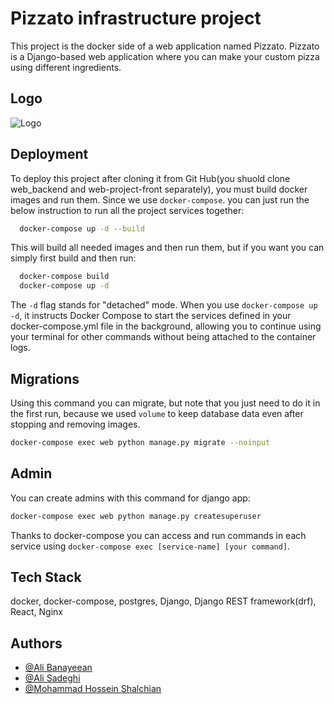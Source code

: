 
# Pizzato infrastructure project

This project is the docker side of a web application named Pizzato.
Pizzato is a Django-based web application where you can make your custom pizza using different ingredients.
## Logo
![Logo](https://i.postimg.cc/W3tLsDVQ/res-logo.png)

## Deployment

To deploy this project after cloning it from Git Hub(you shuold clone web_backend and web-project-front separately), you must build docker images and run them. Since we use `docker-compose`.
you can just run the below instruction to run all the project services together:

```bash
  docker-compose up -d --build
```
This will build all needed images and then run them, but if you want you can simply first build and then run:
```bash
  docker-compose build
  docker-compose up -d
```
The `-d` flag stands for "detached" mode.
When you use `docker-compose up -d`,
it instructs Docker Compose to start the services defined in your docker-compose.yml file in the background, allowing you to continue using your terminal for other commands without being attached to the container logs.

## Migrations
Using this command you can migrate, but note that you just need to do it in the first run, because we used `volume` to keep database data even after stopping and removing images.
```bash
docker-compose exec web python manage.py migrate --noinput
```
## Admin
You can create admins with this command for django app:
```bash
docker-compose exec web python manage.py createsuperuser
```
Thanks to docker-compose you can access and run commands in each service using `docker-compose exec [service-name] [your command]`.

## Tech Stack

docker, docker-compose, postgres, Django, Django REST framework(drf), React, Nginx




## Authors

- [@Ali Banayeean](https://www.github.com/Alibanayeean)
- [@Ali Sadeghi](https://www.github.com/Ali-Sadeghi-Gh)
- [@Mohammad Hossein Shalchian](https://www.github.com/shalchianmh)



